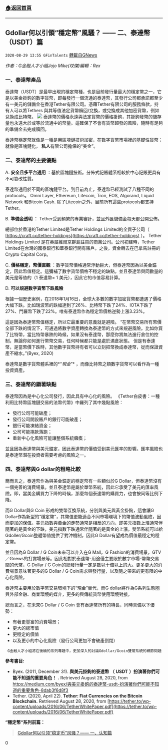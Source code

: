 ###  [:house:返回首頁](https://github.com/ourhimalayas/txt)
---

## Gdollar何以引領“穩定幣”風騷？ —— 二、泰達幣（USDT）篇
`2020-08-29 13:55 GFinTalents` [轉載自GNews](https://gnews.org/zh-hant/323724/)

*作者：G金融人才小組Jojo Mike(玟傑)編輯：Rex*

###  **一、泰達幣產品** 

泰達幣（USDT）是最早出現的穩定幣種，也是目前發行量最大的穩定幣之一，它是以美金掛鉤的數字貨幣，即每發行一個流通的泰達幣，其發行公司都承諾都至少有一美元的儲備金在香港Tether有限公司。憑藉Tether有限公司的服務條款，持有人可以將Tethers 與其等值法定貨幣贖回/兌換，或兌換成其他加密貨幣，例如兌換成比特幣。
![](https://s3.amazonaws.com/gnews-media-offload/wp-content/uploads/2020/08/29133655/Screen-Shot-2020-08-29-at-1.36.04-PM.png)
泰達幣的價格永遠與法定貨幣的價格掛鉤，其掛鉤發幣的儲存量也永遠大於或等於流通中的幣量。這確保了不會有貨幣超發的風險，隨時有足夠的準備金去完成贖回。

泰達幣穩定幣就像是一種是用區塊鏈技術加密，在數字貨幣市場裡的基礎性貨幣；就像是區塊鏈化， **私人**有限公司擔保的“美金”。

###  **二、泰達幣的主要優點** 

A. **安全且多平台通用** ：基於區塊鏈技術。分佈式記賬體系相較於中心記賬更具有不可篡改性質。

泰達幣通用於不同的區塊鏈平台。到目前為止，泰達幣已經測試了八種不同的protocols。 Omni Layer, Ethereum, Litecoin, Tron, EOS, Algorand, Liquid Network 和Bitcoin Cash. 除了Litecoin之外，目前所有這些protocols都支持Tether。

B. **準備金透明** ： Tether受到頻繁的專業審計，並且外匯儲備金每天都公開公佈。

總部位於香港的Tether Limited是Tether Holdings Limited的全資子公司（ [https://craft.co/tether-holdings](https://craft.co/tether-holdings) ）。 Tether Holdings Limited 是在英屬維爾京群島註冊的商業公司。公司初建時，Tether Limited在台灣的國泰銀行和華泰銀行開有賬戶。之後，資金轉去在巴拿馬註冊的Crypto Capital Corp。

C. **價格穩定，幣價直觀** ：數字貨幣價格通常浮動巨大，但泰達幣因為以美金錨定，因此幣值穩定。這彌補了數字貨幣價格不穩定的缺點。並且泰達幣與同數量的美元是等值的（1 泰達幣= 1 美元），因此它的市值容易計算。

D. **可以規避數字貨幣下跌風險**

根據一個歷史案例，在2018年1月16日，全球大多數的數字加密貨幣都遭遇了價格大幅下跌。比如瑞波幣的跌幅達到了26%、比特幣下跌了24%、IOTA下跌了27%、門羅幣下跌了22%。唯有泰達幣作為穩定幣價格逆勢上漲3.23%。

這是因為泰達幣幣值穩定，所以它最重要的意義就是避險。 “在幣幣交易所有幣價全部下跌的情況下，可通過將數字資產轉換為泰達幣的方式來規避風險。比如你買了比特幣，當比特幣暴跌的時候，如果沒有泰達幣，那麼你將無法進行倉位的控制，無論你如何進行幣幣交易，任何時候都只能是處於滿倉狀態。 但是有泰達幣，是當幣價下跌時，其他數字貨幣持有者可以立刻把幣換成泰達幣，從而保證資產不縮水。”(Byex, 2020)

泰達幣是數字貨幣體系裡的*“*現金*”* ，而像比特幣之類數字貨幣可以看作為一種投資資產。

###  **三、泰達幣的顯著缺點** 

泰達幣因為是中心化公司發行，因此具有中心化的風險。 《Tether白皮書：一種利用比特幣區塊鏈交易的法幣代幣》中羅列了其中幾點風險：

- 發行公司可能破產；
- 發行公司開設賬戶的銀行可能破產；
- 銀行可能凍結資金；
- 公司可能捲款落跑；
- 重新中心化風險可能讓整個系統癱瘓；


並且因為泰達幣與美元錨定，因此泰達幣的價值受到美元匯率的影響。匯率風險也是泰達幣潛在投資者需要考慮的風險之一。

###  **四、泰達幣與G dollar的粗略比較** 

簡而言之，泰達幣作為與美金錨定的穩定幣有一些類似於G Dollar，但泰達幣沒有一個完善的消費場景。並且泰達幣是屬於單幣系統，因此它承受了美元的匯率風險。即，當美金購買力下降的時候，那麼每個泰達幣的購買力，也會按同等比例下降。

而G Dollar與G Coin 形成的雙幣互換系統，分別與美元與黃金掛鉤，這會讓G Dollar作為新型的“穩定幣“，其幣值更能適合不同市場環境下的幣值波動風險，因而更加的保值。美元指數與黃金的走勢通常是相反的方向，即美元指數上漲通常伴隨著的是黃金的下跌，美元指數下跌通常伴隨著的是黃金的上漲。雙幣系統可以給Gdoller/Gcoin整體幣值提供了對沖機制，因此G Dollar有望成為價值最穩定的穩定幣。

並且因為G Dollar / G Coin未來可以介入在G Mall，G Fashion的消費場景，GTV／Gnews的打賞場景等。因此相對於泰達幣-用途僅主要限於數字市場-幣幣交易間的代幣，G Dollar / G Coin的總發行量一定是數以十倍以上的大。更多更大的消費場景意味著更多的G Dollar / G Coin需求與發行量，以及隨之帶來的更有限的中心化風險。

泰達幣主要用於數字幣交易環境下的“現金”替代，而G dollar將作為G系列生態圈與外部金融、商業環境的媒介，更多的與傳統貨幣使用環境對接。

總而言之，在未來G Dollar / G Coin 會有泰達幣所有的特長，同時具備以下優勢：

- 有著更豐富的消費場景；
- 更大的總市值
- 更穩定的價值
- 以及更小的中心化風險（發行公司更加不會破產倒閉）


```
 G金融人才小組將在後續的系列專題中，更加深入的討論Gdollar/Gcoin雙幣系統的細節問題 
```

**參考書目:**

- Byex. (2011, December 31). **與美元掛鉤的泰達幣** **（** **USDT** **）扮演著你們可能不知道的重要角色！** **.** Retrieved August 28, 2020, from https://medium.com/byex/與美元掛鉤的泰達幣-usdt-扮演著你們可能不知道的重要角色-8dab3f6d8f3
- Tether. (2020, April 22). **Tether: Fiat Currencies on the Bitcoin Blockchain.** Retrieved August 28, 2020, from [https://tether.to/wp-content/uploads/2016/06/TetherWhitePaper.pdf](https://tether.to/wp-content/uploads/2016/06/TetherWhitePaper.pdf)


**“穩定幣“系列前篇：**

> [Gdollar何以引领“稳定币”风骚？—— 一、认知篇](https://gnews.org/zh-hans/315161/)

0

